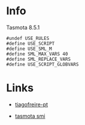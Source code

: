 # Info

Tasmota 8.5.1

```
#undef USE_RULES
#define USE_SCRIPT
#define USE_SML_M
#define SML_MAX_VARS 40
#define SML_REPLACE_VARS
#define USE_SCRIPT_GLOBVARS
```

# Links

- [tiagofreire-pt](https://github.com/tiagofreire-pt/Home_Assistant_EDP_Box)

- [tasmota smi](https://tasmota.github.io/docs/Smart-Meter-Interface/)
